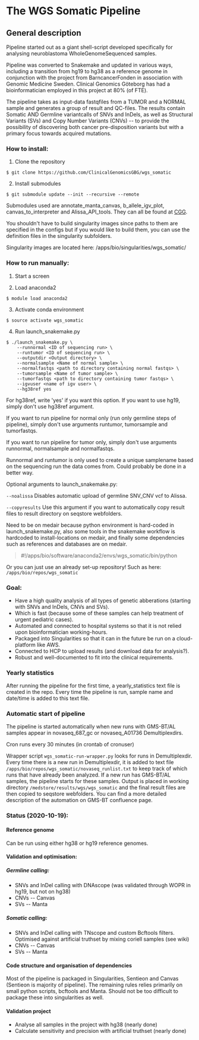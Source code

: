 # The WGS Somatic Pipeline


## General description

 Pipeline started out as a giant shell-script developed specifically for analysing neuroblastoma WholeGenomeSequenced samples.

 Pipeline was converted to Snakemake and updated in various ways, including a transition from hg19 to hg38 as a reference genome in conjunction with the project from BarncancerFonden in association with Genomic Medicine Sweden. Clinical Genomics Göteborg has had a bioinformatician employed in this project at 80% (of FTE).

 The pipeline takes as input-data fastqfiles from a TUMOR and a NORMAL sample and generates a group of result and QC-files. The results contain Somatic AND Germline variantcalls of SNVs and InDels, as well as Structural Variants (SVs) and Copy Number Variants (CNVs) -- to provide the possibility of discovering both cancer pre-disposition variants but with a primary focus towards acquired mutations.

### How to install:

1. Clone the repository

`$ git clone https://github.com/ClinicalGenomicsGBG/wgs_somatic`

2. Install submodules

`$ git submodule update --init --recursive --remote`

Submodules used are annotate\_manta\_canvas, b\_allele\_igv\_plot, canvas\_to\_interpreter and Alissa\_API\_tools. They can all be found at [CGG](https://github.com/ClinicalGenomicsGBG).



You shouldn't have to build singularity images since paths to them are specified in the configs but if you would like to build them, you can use the definition files in the singularity subfolders.

Singularity images are located here: /apps/bio/singularities/wgs\_somatic/



### How to run manually:

1. Start a screen

2. Load anaconda2

`$ module load anaconda2`

3. Activate conda environment

`$ source activate wgs_somatic`

4. Run launch\_snakemake.py


```
$ ./launch_snakemake.py \
    --runnormal <ID of sequencing run> \
    --runtumor <ID of sequencing run> \
    --outputdir <Output directory> \
    --normalsample <Name of normal sample> \
    --normalfastqs <path to directory containing normal fastqs> \
    --tumorsample <Name of tumor sample> \
    --tumorfastqs <path to directory containing tumor fastqs> \
    --igvuser <name of igv user> \
    --hg38ref yes
```

For hg38ref, write 'yes' if you want this option. If you want to use hg19, simply don't use hg38ref argument.


If you want to run pipeline for normal only (run only germline steps of pipeline), simply don't use arguments runtumor, tumorsample and tumorfastqs.


If you want to run pipeline for tumor only, simply don't use arguments runnormal, normalsample and normalfastqs.


Runnormal and runtumor is only used to create a unique samplename based on the sequencing run the data comes from. Could probably be done in a better way.


Optional arguments to launch_snakemake.py:

```--noalissa``` Disables automatic upload of germline SNV_CNV vcf to Alissa. 

```--copyresults``` Use this argument if you want to automatically copy result files to result directory on seqstore webfolders.



Need to be on medair because python environment is hard-coded in launch_snakemake.py, also some tools in the snakemake workflow is hardcoded to install-locations on medair, and finally some dependencies such as references and databases are on medair.

 > \#!/apps/bio/software/anaconda2/envs/wgs_somatic/bin/python


 Or you can just use an already set-up repository! Such as here:
 `/apps/bio/repos/wgs_somatic`


 ### Goal:


 * Have a high quality analysis of all types of genetic abberations (starting with SNVs and InDels, CNVs and SVs).
 * Which is fast (because some of these samples can help treatment of urgent pediatric cases).
 * Automated and connected to hospital systems so that it is not relied upon bioinformatician working-hours.
 * Packaged into Singularities so that it can in the future be run on a cloud-platform like AWS.
 * Connected to HCP to upload results (and download data for analysis?).
 * Robust and well-documented to fit into the clinical requirements.


 ### Yearly statistics

After running the pipeline for the first time, a yearly\_statistics text file is created in the repo. Every time the pipeline is run, sample name and date/time is added to this text file.


 ### Automatic start of pipeline

The pipeline is started automatically when new runs with GMS-BT/AL samples appear in novaseq_687_gc or novaseq_A01736 Demultiplexdirs.

Cron runs every 30 minutes (in crontab of cronuser)

Wrapper script ```wgs_somatic-run-wrapper.py``` looks for runs in Demultiplexdir. Every time there is a new run in Demultiplexdir, it is added to text file ```/apps/bio/repos/wgs_somatic/novaseq_runlist.txt``` to keep track of which runs that have already been analyzed. If a new run has GMS-BT/AL samples, the pipeline starts for these samples. Output is placed in working directory ```/medstore/results/wgs/wgs_somatic``` and the final result files are then copied to seqstore webfolders. You can find a more detailed description of the automation on GMS-BT confluence page.


 ### Status (2020-10-19):

 #### Reference genome

Can be run using either hg38 or hg19 reference genomes.

 #### Validation and optimisation:

 ##### Germline calling:
 * SNVs and InDel calling with DNAscope (was validated through WOPR in hg19, but not on hg38)
 * CNVs -- Canvas
 * SVs -- Manta


 ##### Somatic calling:
 * SNVs and InDel calling with TNscope and custom Bcftools filters. Optimised against artificial truthset by mixing coriell samples (see wiki)
 * CNVs -- Canvas
 * SVs -- Manta

 #### Code structure and organisation of dependencies

 Most of the pipeline is packaged in Singularities, Sentieon and Canvas (Sentieon is majority of pipeline).
 The remaining rules relies primarily on small python scripts, bcftools and Manta. Should not be too difficult to package these into singularities as well.

 #### Validation project 

 * Analyse all samples in the project with hg38 (nearly done)
 * Calculate sensitivity and precision with artificial truthset (nearly done)


